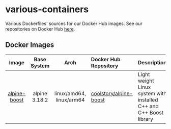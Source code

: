 # various-containers

Various Dockerfiles' sources for our Docker Hub images. See our repositories on Docker Hub [here](https://hub.docker.com/u/coolstory).

## Docker Images

|                  Image                  |  Base System  |           Arch           | Docker Hub Repository                                                                     | Description                                                        |
|:---------------------------------------:|:-------------:|:------------------------:|:------------------------------------------------------------------------------------------|:-------------------------------------------------------------------|
| [alpine-boost](alpine-boost/Dockerfile) | alpine 3.18.2 | linux/amd64, linux/arm64 | [coolstory/alpine-boost](https://hub.docker.com/repository/docker/coolstory/alpine-boost) | Light weight Linux system with installed C++ and C++ Boost library |

